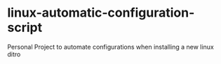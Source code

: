 # linux-automatic-configuration-script
Personal Project to automate configurations when installing a new linux ditro
